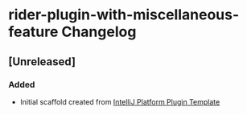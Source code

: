 <!-- Keep a Changelog guide -> https://keepachangelog.com -->

# rider-plugin-with-miscellaneous-feature Changelog

## [Unreleased]
### Added
- Initial scaffold created from [IntelliJ Platform Plugin Template](https://github.com/JetBrains/intellij-platform-plugin-template)
